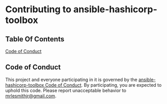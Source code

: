 # Contributing to ansible-hashicorp-toolbox

## Table Of Contents

[Code of Conduct](#code-of-conduct)

## Code of Conduct

This project and everyone participating in it is governed by the [ansible-hashicorp-toolbox Code of Conduct](CODE_OF_CONDUCT.md). By participating, you are expected to uphold this code. Please report unacceptable behavior to [mrlesmithjr@gmail.com](mailto:mrlesmithjr@gmail.com).
